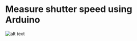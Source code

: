 # Measure shutter speed using Arduino
![alt text](https://imgshare.io/images/2021/03/10/P_20210310_192110.jpg)
